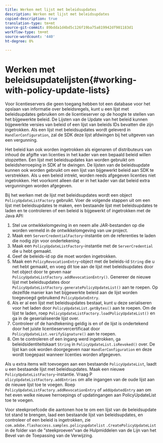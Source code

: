 ```yaml
---
title: Werken met lijst met beleidsupdates
description: Werken met lijst met beleidsupdates
copied-description: true
translation-type: tm+mt
source-git-commit: 89bdda1d4bd5c126f19ba75a819942df901183d1
workflow-type: tm+mt
source-wordcount: '440'
ht-degree: 0%

---
```



# Werken met beleidsupdatelijsten{#working-with-policy-update-lists}

Voor licentieservers die geen toegang hebben tot een database voor het opslaan van informatie over beleidsregels, kunt u een lijst met beleidsupdates gebruiken om de licentieserver op de hoogte te stellen van het bijgewerkte beleid. De Lijsten van de Update van het beleid kunnen bijgewerkte versies van beleid of een lijst van beleids IDs bevatten die zijn ingetrokken. Als een lijst met beleidsupdates wordt geleverd in `HandlerConfiguration`, zal de SDK deze lijst afdwingen bij het uitgeven van een vergunning.

Het beleid kan ook worden ingetrokken als eigenaren of distributeurs van inhoud de afgifte van licenties in het kader van een bepaald beleid willen stopzetten. Een lijst met beleidsupdates kan worden gebruikt om beleidsherroeping in SDK af te dwingen. De lijsten van de beleidsupdate kunnen ook worden gebruikt om een lijst van bijgewerkt beleid aan SDK te verstrekken. Als u een beleid intrekt, worden reeds afgegeven licenties niet ingetrokken. Het voorkomt alleen dat er in het kader van dat beleid extra vergunningen worden afgegeven.

Bij het werken met de lijst met beleidsupdates wordt een object `PolicyUpdateListFactory` gebruikt. Voer de volgende stappen uit om een lijst met beleidsupdates te maken, een bestaande lijst met beleidsupdates te laden en te controleren of een beleid is bijgewerkt of ingetrokken met de Java API:

1. Stel uw ontwikkelomgeving in en neem alle JAR-bestanden op die worden vermeld in de ontwikkelomgeving van uw project.
1. Maak een `ServerCredentialFactory`-instantie om de referenties te laden die nodig zijn voor ondertekening.
1. Maak een `PolicyUpdateListFactory`-instantie met de `ServerCredential` die u hebt gemaakt.
1. Geef de beleids-id op die moet worden ingetrokken.
1. Maak een `PolicyRevocationEntry`-object met de beleids-id `String` die u net hebt gemaakt, en voeg dit toe aan de lijst met beleidsupdates door het object door te geven naar `PolicyUpdateListFactory.addRevocationEntry()`. Genereer de nieuwe lijst met beleidsupdates door `PolicyUpdateListFactory.generatePolicyUpdateList()` aan te roepen. Op dezelfde manier kan het bijgewerkte beleid aan de lijst worden toegevoegd gebruikend `PolicyUpdateEntry`.
1. Als er al een lijst met beleidsupdates bestaat, kunt u deze serialiseren voor het laden door `PolicyUpdateList.getBytes()` aan te roepen. Om de lijst te laden, roep `PolicyUpdateListFactory.loadPolicyUpdateList()` en ga in de geserialiseerde lijst over.
1. Controleer of de handtekening geldig is en of de lijst is ondertekend door het juiste licentieservercertificaat door `PolicyUpdateList.verifySignature()` aan te roepen.
1. Om te controleren of een ingang werd ingetrokken, ga beleidsidentiteitskaart `String` in `PolicyUpdateList.isRevoked()` over. De lijst kan ook worden doorgegeven naar `HandlerConfiguration` en deze wordt toegepast wanneer licenties worden afgegeven.

Als u extra items wilt toevoegen aan een bestaande `PolicyUpdateList`, laadt u een bestaande lijst met beleidsupdates. Maak een nieuwe `PolicyUpdateListFactory`-instantie. Vraag P `olicyUpdateListFactory.addEntries` om alle ingangen van de oude lijst aan de nieuwe lijst toe te voegen. Roep `PolicyUpdateListFactory.addRevocationEntry` of `addUpdatedEntry` aan om het even welke nieuwe herroepings of updatingangen aan PolicyUpdateList toe te voegen.

Voor steekproefcode die aantonen hoe te om een lijst van de beleidsupdate tot stand te brengen, laad een bestaande lijst van beleidsupdates, en controleer of een beleid is ingetrokken, zie `com.adobe.flashaccess.samples.policyupdatelist` `.CreatePolicyUpdateList` in de folder van de &quot;steekproeven&quot;van de Hulpmiddelen van de Lijn van het Bevel van de Toepassing van de Verwijzing.
